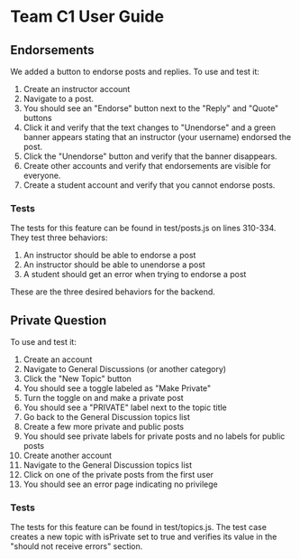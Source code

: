 # Team C1 User Guide

## Endorsements
We added a button to endorse posts and replies.
To use and test it:
1. Create an instructor account
2. Navigate to a post.
3. You should see an "Endorse" button next to the "Reply" and "Quote" buttons
4. Click it and verify that the text changes to "Unendorse" and a green banner appears stating that an instructor (your username) endorsed the post.
5. Click the "Unendorse" button and verify that the banner disappears.
6. Create other accounts and verify that endorsements are visible for everyone.
7. Create a student account and verify that you cannot endorse posts.

### Tests
The tests for this feature can be found in test/posts.js on lines 310-334. They test three behaviors:
1. An instructor should be able to endorse a post
2. An instructor should be able to unendorse a post
3. A student should get an error when trying to endorse a post

These are the three desired behaviors for the backend.

## Private Question
To use and test it:
1. Create an account
2. Navigate to General Discussions (or another category)
3. Click the "New Topic" button
4. You should see a toggle labeled as "Make Private"
5. Turn the toggle on and make a private post
6. You should see a "PRIVATE" label next to the topic title
7. Go back to the General Discussion topics list
8. Create a few more private and public posts
9. You should see private labels for private posts and no labels for public posts
10. Create another account
11. Navigate to the General Discussion topics list
12. Click on one of the private posts from the first user
13. You should see an error page indicating no privilege

### Tests
The tests for this feature can be found in test/topics.js.
The test case creates a new topic with isPrivate set to true and verifies its value in the "should not receive errors" section. 
